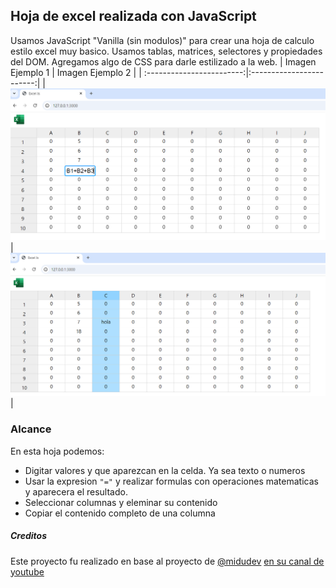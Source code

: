 ## Hoja de excel realizada con JavaScript ##
Usamos JavaScript "Vanilla (sin modulos)" para crear una hoja de calculo estilo excel muy basico.
Usamos tablas, matrices, selectores y propiedades del DOM.
Agregamos algo de CSS para darle estilizado a la web.
| Imagen Ejemplo 1       | Imagen Ejemplo 2       |
| :------------------------:|:------------------------:|
| ![Imagen1](https://github.com/vhngroup/Hoja_Excel_JavaScript_PruebaTecnica/blob/main/static/imagen1.png)|![Imagen2](https://github.com/vhngroup/Hoja_Excel_JavaScript_PruebaTecnica/blob/main/static/imagen2.png)|
### Alcance
En esta hoja podemos:
* Digitar valores y que aparezcan en la celda. Ya sea texto o numeros
* Usar la expresion ```"="``` y realizar formulas con operaciones matematicas y aparecera el resultado.
* Seleccionar columnas y eleminar su contenido
* Copiar el contenido completo de una columna
##### Creditos
Este proyecto fu realizado en base al proyecto de [@midudev](https://github.com/midudev) [en su canal de youtube](https://www.youtube.com/watch?v=z5CRFM2SlUU)
